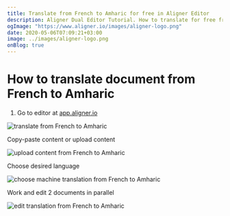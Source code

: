 ```yaml
---
title: Translate from French to Amharic for free in Aligner Editor
description: Aligner Dual Editor Tutorial. How to translate for free from French to Amharic. Aligner is multilingual document management platform. 
ogImage: "https://www.aligner.io/images/aligner-logo.png"
date: 2020-05-06T07:09:21+03:00
image: ../images/aligner-logo.png
onBlog: true
---
```


# How to translate document from French to Amharic

1. Go to editor at [app.aligner.io](https://app.aligner.io "Aligner App web page")

![translate from French to Amharic](../aligner-blank-editor.png "translate from French to Amharic")

Copy-paste content or upload content

![upload content from French to Amharic](../aligner-uploaded-document.png "upload content from French to Amharic")

Choose desired language

![choose machine translation from French to Amharic](../aligner-language-dropdown.png "choose machine translation from French to Amharic")

Work and edit 2 documents in parallel

![edit translation from French to Amharic](../aligner-double-sitded-editor.png "edit translation from French to Amharic")

